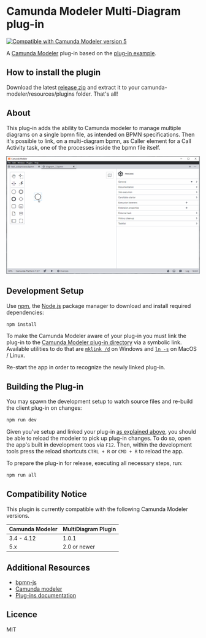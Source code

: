 # Camunda Modeler Multi-Diagram plug-in

[![Compatible with Camunda Modeler version 5](https://img.shields.io/badge/Camunda%20Modeler-5.0+-blue.svg)](https://github.com/camunda/camunda-modeler)

A [Camunda Modeler](https://github.com/camunda/camunda-modeler) plug-in based on the [plug-in example](https://github.com/camunda/camunda-modeler-plugin-example).

## How to install the plugin

Download the latest [release zip](https://github.com/sharedchains/camunda-modeler-plugin-multidiagram/releases/) and extract it to your camunda-modeler/resources/plugins folder. That's all!

## About

This plug-in adds the ability to Camunda modeler to manage multiple diagrams on a single bpmn file, as intended on BPMN specifications. Then it's possible to link, on a multi-diagram bpmn, as Caller element for a Call Activity task, one of the processes inside the bpmn file itself.

![plug-in screencast](./docs/screencast.gif "plug-in in action")

## Development Setup

Use [npm](https://www.npmjs.com/), the [Node.js](https://nodejs.org/en/) package manager to download and install required dependencies:

```sh
npm install
```

To make the Camunda Modeler aware of your plug-in you must link the plug-in to the [Camunda Modeler plug-in directory](https://github.com/camunda/camunda-modeler/tree/develop/docs/plugins#plugging-into-the-camunda-modeler) via a symbolic link.
Available utilities to do that are [`mklink /d`](https://docs.microsoft.com/en-us/windows-server/administration/windows-commands/mklink) on Windows and [`ln -s`](https://linux.die.net/man/1/ln) on MacOS / Linux.

Re-start the app in order to recognize the newly linked plug-in.


## Building the Plug-in

You may spawn the development setup to watch source files and re-build the client plug-in on changes:

```sh
npm run dev
```

Given you've setup and linked your plug-in [as explained above](#development-setup), you should be able to reload the modeler to pick up plug-in changes. To do so, open the app's built in development toos via `F12`. Then, within the development tools press the reload shortcuts `CTRL + R` or `CMD + R` to reload the app.


To prepare the plug-in for release, executing all necessary steps, run:

```sh
npm run all
```

## Compatibility Notice

This plugin is currently compatible with the following Camunda Modeler versions.

| Camunda Modeler | MultiDiagram Plugin |
|-----------------|---------------------|
| 3.4 - 4.12      | 1.0.1               |
| 5.x             | 2.0 or newer        |

## Additional Resources

* [bpmn-js](https://github.com/sharedchains/bpmn-js/tree/feature/multipleDiagram)
* [Camunda modeler](https://github.com/sharedchains/camunda-modeler/tree/feature/multiDiagrams)
* [Plug-ins documentation](https://docs.camunda.io/docs/components/modeler/desktop-modeler/plugins/)

## Licence

MIT

